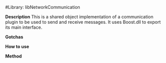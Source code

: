 #Library: libNetworkCommunication

__Description__
This is a shared object implementation of a communication plugin to be used to send and receive messages. It uses 
Boost.dll to export its main interface. 

__Gotchas__

__How to use__

__Method__